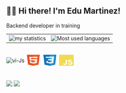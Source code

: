 ## 👋🏻 Hi there! I'm Edu Martinez! 
Backend developer in training

<table>
  <tr>
    <td>
      <img src="https://github-readme-stats.vercel.app/api?username=Eduardo-e-Martinez&show_icons=true&theme=algolia&hide=contribs,prs&show=reviews,discussions_started,prs_merged,prs_merged_percentage" alt="my statistics" height="220" />
    </td>
    <td>
      <img src="https://github-readme-stats.vercel.app/api/top-langs/?username=Eduardo-e-Martinez&layout=compact&theme=holi" alt="Most used languages" height="220" />
    </td>
  </tr>
</table>

<div style="display: inline_block"><br>          
  <img align="center" alt="vi-Js" height="30" width="40" src="https://cdn.jsdelivr.net/gh/devicons/devicon@latest/icons/python/python-original-wordmark.svg">
  <img align="center" alt="vi-HTML" height="30" width="40" src="https://raw.githubusercontent.com/devicons/devicon/master/icons/html5/html5-original.svg">
  <img align="center" alt="vi-CSS" height="30" width="40" src="https://raw.githubusercontent.com/devicons/devicon/master/icons/css3/css3-original.svg">
  <img align="center" alt="vi-Js" height="30" width="40" src="https://raw.githubusercontent.com/devicons/devicon/master/icons/javascript/javascript-plain.svg"> 
 </div>

#

 <div>
  <a href = "mailto:eduardo.ezequiel.martinez@hotmail.com"><img src="https://img.shields.io/badge/-hotmail-%23333?style=for-the-badge&logo=hotmail&logoColor=white" target="_blank"></a>
  <a href=https://www.linkedin.com/in/eduardo-ezequiel-martinez/ target="_blank"><img src="https://img.shields.io/badge/-LinkedIn-%230077B5?style=for-the-badge&logo=linkedin&logoColor=white" target="_blank"></a> 
 </div>
